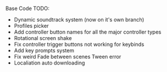 Base Code TODO:
* Dynamic soundtrack system (now on it's own branch)
* Profiles picker
* Add controller button names for all the major controller types
* Rotational screen shake
* Fix controller trigger buttons not working for keybinds
* Add key prompts system
* Fix weird Fade between scenes Tween error
* Localiation auto downloading
